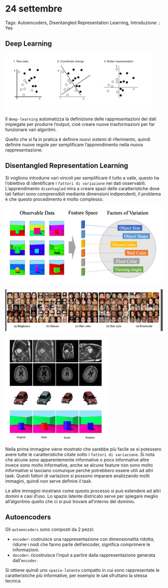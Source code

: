 # 24 settembre

Tags: Autoencoders, Disentangled Representation Learning, Introduzione
.: Yes

## Deep Learning

![Screenshot from 2024-09-24 15-47-38.png](Screenshot_from_2024-09-24_15-47-38.png)

Il `deep-learning` automatizza la definizione delle rappresentazioni dei dati impiegate per produrre l’output, cioè creare nuove trasformazioni per far funzionare vari algoritmi.

Quello che si fa in pratica è definire nuovi sistemi di riferimento, quindi definire nuove regole per semplificare l’apprendimento nella nuova rappresentazione.

## Disentangled Representation Learning

Si vogliono introdurre vari vincoli per semplificare il tutto a valle, questo ha l’obiettivo di identificare i `fattori di variazione` nei dati osservabili. L’apprendimento `disentagled` mira a creare spazi delle caratteristiche dove tali fattori sono comprensibili mediante dimensioni indipendenti, il problema è che questo procedimento è molto complesso.

![Screenshot from 2024-09-24 16-02-33.png](Screenshot_from_2024-09-24_16-02-33.png)

![Screenshot from 2024-09-24 16-04-49.png](Screenshot_from_2024-09-24_16-04-49.png)

![Screenshot from 2024-09-24 16-04-20.png](Screenshot_from_2024-09-24_16-04-20.png)

Nella prima immagine viene mostrato che sarebbe più facile se si potessero avere tutte le caratteristiche citate sotto i `fattori di variazione`. Si nota che alcune sono apparentemente informative o poco informative altre invece sono molto informative, anche se alcune feature non sono molto informative si lasciano comunque perché potrebbero essere utili ad altri task. Questi fattori di variazioni si possono imparare analizzando molti immagini, quindi non serve definire il task.

Le altre immagini mostrano come questo processo si può estendere ad altri domini e casi d’uso. Lo spazio latente districato serve per spiegare meglio all’algoritmo quello che ci si può trovare all’interno del dominio.

## Autoencoders

Gli `autoencoders` sono composti da 2 pezzi:

- `encoder`: costruisce una rappresentazione con dimensionalità ridotta, ridurre i nodi che fanno parte dell’encoder, significa comprimere le informazioni.
- `decoder`: ricostruisce l’input a partire dalla rappresentazione generata dall’`encoder`.

Si ottiene quindi uno `spazio-latente` compatto in cui sono rappresentate le caratteristiche più informative, per esempio le `GAN` sfruttano la stessa tecnica.